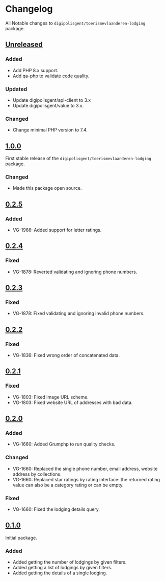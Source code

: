 # Changelog

All Notable changes to `digipolisgent/toerismevlaanderen-lodging` package.

## [Unreleased]

### Added

- Add PHP 8.x support.
- Add qa-php to validate code quality.

### Updated

- Update digipolisgent/api-client to 3.x
- Update digipolisgent/value to 3.x.

### Changed

- Change minimal PHP version to 7.4.

## [1.0.0]

First stable release of the `digipolisgent/toerismevlaanderen-lodging` package.

### Changed

* Made this package open source.

## [0.2.5]

### Added

* VG-1966: Added support for letter ratings.

## [0.2.4]

### Fixed

* VG-1878: Reverted validating and ignoring phone numbers.

## [0.2.3]

### Fixed

* VG-1878: Fixed validating and ignoring invalid phone numbers.

## [0.2.2]

### Fixed

* VG-1836: Fixed wrong order of concatenated data.

## [0.2.1]

### Fixed

* VG-1803: Fixed image URL scheme.
* VG-1803: Fixed website URL of addresses with bad data.

## [0.2.0]

### Added

* VG-1660: Added Grumphp to run quality checks.

### Changed

* VG-1660: Replaced the single phone number, email address, website address by
  collections.
* VG-1660: Replaced star ratings by rating interface: the returned rating value
  can also be a category rating or can be empty.

### Fixed

* VG-1660: Fixed the lodging details query.

## [0.1.0]

Initial package.

### Added

* Added getting the number of lodgings by given filters.
* Added getting a list of lodgings by given filters.
* Added getting the details of a single lodging.

[1.0.0]: https://github.com/district09/php_package_dg-toerismevlaanderen-lodging/compare/0.2.5...1.0.0
[0.2.5]: https://github.com/district09/php_package_dg-toerismevlaanderen-lodging/compare/0.2.4...0.2.5
[0.2.4]: https://github.com/district09/php_package_dg-toerismevlaanderen-lodging/compare/0.2.3...0.2.4
[0.2.3]: https://github.com/district09/php_package_dg-toerismevlaanderen-lodging/compare/0.2.2...0.2.3
[0.2.2]: https://github.com/district09/php_package_dg-toerismevlaanderen-lodging/compare/0.2.1...0.2.2
[0.2.1]: https://github.com/district09/php_package_dg-toerismevlaanderen-lodging/compare/0.2.0...0.2.1
[0.2.0]: https://github.com/district09/php_package_dg-toerismevlaanderen-lodging/compare/0.1.0...0.2.0
[0.1.0]: https://github.com/district09/php_package_dg-toerismevlaanderen-lodging/releases/tag/0.1.0
[Unreleased]: https://github.com/district09/php_package_dg-toerismevlaanderen-lodging/compare/main...develop
